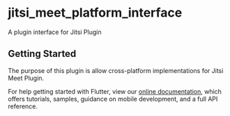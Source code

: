 # jitsi_meet_platform_interface

A plugin interface for Jitsi Plugin

## Getting Started

The purpose of this plugin is allow cross-platform implementations for Jitsi Meet Plugin.


For help getting started with Flutter, view our 
[online documentation](https://flutter.dev/docs), which offers tutorials, 
samples, guidance on mobile development, and a full API reference.
